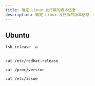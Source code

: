 ```yaml
---
title: 确定 Linux 发行版的版本信息
description: 确定 Linux 发行版的版本信息
---
```


## Ubuntu

`lsb_release -a`

##
`cat /etc/redhat-release`

`cat /proc/version`

`cat /etc/issue`

